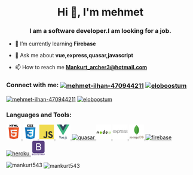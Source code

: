 <h1 align="center">Hi 👋, I'm mehmet</h1>
<h3 align="center">I am a software developer.I am looking for a job.</h3>

- 🌱 I’m currently learning **Firebase**

- 💬 Ask me about **vue,express,quasar,javascript**

- 📫 How to reach me **Mankurt_archer3@hotmail.com**

<h3 align="left">Connect with me: <a href="https://linkedin.com/in/mehmet-ilhan-470944211" target="blank"><img align="center" src="https://raw.githubusercontent.com/rahuldkjain/github-profile-readme-generator/master/src/images/icons/Social/linked-in-alt.svg" alt="mehmet-ilhan-470944211" height="30" width="40" /></a>
<a href="https://instagram.com/eloboostum" target="blank"><img align="center" src="https://raw.githubusercontent.com/rahuldkjain/github-profile-readme-generator/master/src/images/icons/Social/instagram.svg" alt="eloboostum" height="30" width="40" /></a></h3>
<p align="left">
<a href="https://linkedin.com/in/mehmet-ilhan-470944211" target="blank"><img align="center" src="https://raw.githubusercontent.com/rahuldkjain/github-profile-readme-generator/master/src/images/icons/Social/linked-in-alt.svg" alt="mehmet-ilhan-470944211" height="30" width="40" /></a>
<a href="https://instagram.com/eloboostum" target="blank"><img align="center" src="https://raw.githubusercontent.com/rahuldkjain/github-profile-readme-generator/master/src/images/icons/Social/instagram.svg" alt="eloboostum" height="30" width="40" /></a>
</p>

<h3 align="left">Languages and Tools:</h3>
<p align="left">
<!-- html -->
 <a href="https://www.w3.org/html/" target="_blank" rel="noreferrer"> <img src="https://raw.githubusercontent.com/devicons/devicon/master/icons/html5/html5-original-wordmark.svg" alt="html5" width="40" height="40" title="HTML"/> </a>
 <!-- css -->
 <a href="https://www.w3schools.com/css/" target="_blank" rel="noreferrer"> <img src="https://raw.githubusercontent.com/devicons/devicon/master/icons/css3/css3-original-wordmark.svg" title="CSS" alt="css3" width="40" height="40"/> </a> 
 <!-- javascript -->
 <a href="https://developer.mozilla.org/en-US/docs/Web/JavaScript" target="_blank" rel="noreferrer"> <img src="https://raw.githubusercontent.com/devicons/devicon/master/icons/javascript/javascript-original.svg" alt="javascript" title="Javascript" width="40" height="40"/> </a>
 <!-- vue -->
 <a href="https://vuejs.org/" target="_blank" rel="noreferrer"> <img src="https://raw.githubusercontent.com/devicons/devicon/master/icons/vuejs/vuejs-original-wordmark.svg" title="Vue 3" alt="vuejs" width="40" height="40"/> </a> 
<!-- quasar -->
<a href="https://quasar.dev/" target="_blank" rel="noreferrer"> <img src="https://cdn.quasar.dev/logo/svg/quasar-logo.svg" alt="quasar" title="Quasar" width="40" height="40"/> </a>
<!-- nodejs -->
<a href="https://nodejs.org" target="_blank" rel="noreferrer"> <img src="https://raw.githubusercontent.com/devicons/devicon/master/icons/nodejs/nodejs-original-wordmark.svg" title="Nodejs" alt="nodejs" width="40" height="40"/> </a> 
<!-- express -->
<a href="https://expressjs.com" target="_blank" rel="noreferrer"> <img src="https://raw.githubusercontent.com/devicons/devicon/master/icons/express/express-original-wordmark.svg" title="Express" alt="express" width="40" height="40"/> </a> 
<!-- mongodb -->
<a href="https://www.mongodb.com/" target="_blank" rel="noreferrer"> <img src="https://raw.githubusercontent.com/devicons/devicon/master/icons/mongodb/mongodb-original-wordmark.svg" title="Mongodb" alt="mongodb" width="40" height="40"/> </a>  
<!-- firebase -->
<a href="https://firebase.google.com/" target="_blank" rel="noreferrer"> <img src="https://www.vectorlogo.zone/logos/firebase/firebase-icon.svg" alt="firebase" title="Firebase" width="40" height="40"/> </a>
<!-- heroku -->
 <a href="https://heroku.com" target="_blank" rel="noreferrer"> <img src="https://www.vectorlogo.zone/logos/heroku/heroku-icon.svg" alt="heroku" title="Heroku" width="40" height="40"/> </a> 
<!-- boostrap -->
 <a href="https://getbootstrap.com" target="_blank" rel="noreferrer"> <img src="https://raw.githubusercontent.com/devicons/devicon/master/icons/bootstrap/bootstrap-plain-wordmark.svg"  title="boostrap" alt="bootstrap" width="40" height="40"/> </a>  </p>

<p><img align="left" src="https://github-readme-stats.vercel.app/api/top-langs?username=mankurt543&show_icons=true&locale=en&layout=compact" alt="mankurt543" /></p>

<p>&nbsp;<img align="center" src="https://github-readme-stats.vercel.app/api?username=mankurt543&show_icons=true&locale=en" alt="mankurt543" /></p>

